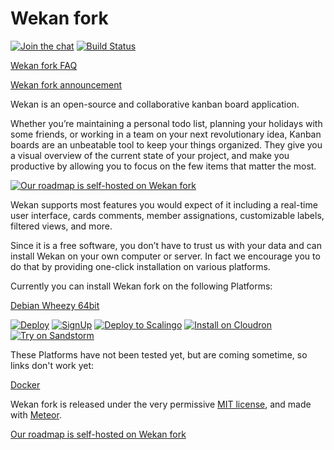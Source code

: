 # Wekan fork

[![Join the chat][rocket_badge]][rocket_chat]
[![Build Status][travis_badge]][travis_status]

[Wekan fork FAQ][fork_faq]

[Wekan fork announcement][fork_announcement]

Wekan is an open-source and collaborative kanban board application.

Whether you’re maintaining a personal todo list, planning your holidays with
some friends, or working in a team on your next revolutionary idea, Kanban
boards are an unbeatable tool to keep your things organized. They give you a
visual overview of the current state of your project, and make you productive by
allowing you to focus on the few items that matter the most.

[![Our roadmap is self-hosted on Wekan fork][screenshot]][roadmap]

Wekan supports most features you would expect of it including a real-time user
interface, cards comments, member assignations, customizable labels, filtered
views, and more.

Since it is a free software, you don’t have to trust us with your data and can
install Wekan on your own computer or server. In fact we encourage you to do
that by providing one-click installation on various platforms.

Currently you can install Wekan fork on the following Platforms:

[Debian Wheezy 64bit][debian_wheezy]

[![Deploy][heroku_button]][heroku_deploy]
[![SignUp][indiehosters_button]][indiehosters_saas]
[![Deploy to Scalingo][scalingo_button]][scalingo_deploy]
[![Install on Cloudron][cloudron_button]][cloudron_install]
[![Try on Sandstorm][sandstorm_button]][sandstorm_appdemo]

These Platforms have not been tested yet, but are coming sometime, so links
don't work yet:

[Docker][docker_image]

Wekan fork is released under the very permissive [MIT license](LICENSE), and made
with [Meteor](https://www.meteor.com).

[Our roadmap is self-hosted on Wekan fork][roadmap]

[fork_faq]: https://github.com/wefork/wekan/wiki/FAQ
[fork_announcement]: https://github.com/wekan/wekan/issues/640#issuecomment-255091832
[screenshot]: http://i.imgur.com/hjKZry7.png
[rocket_badge]: https://chat.indie.host/images/join-chat.svg
[rocket_chat]: https://chat.indie.host/channel/wekan
[roadmap]: https://wekan.indie.host/b/t2YaGmyXgNkppcFBq/wekan-fork-roadmap
[sandstorm_button]: https://img.shields.io/badge/try-Wekan%20on%20Sandstorm-783189.svg
[sandstorm_appdemo]: https://demo.sandstorm.io/appdemo/m86q05rdvj14yvn78ghaxynqz7u2svw6rnttptxx49g1785cdv1h
[docker_image]: https://hub.docker.com/r/...
[heroku_button]: https://www.herokucdn.com/deploy/button.png
[heroku_deploy]: https://heroku.com/deploy?template=https://github.com/wefork/wekan/tree/master
[indiehosters_button]: https://indie.host/signup.png
[indiehosters_saas]: https://indiehosters.net/shop/product/wekan-20
[scalingo_button]: https://cdn.scalingo.com/deploy/button.svg
[scalingo_deploy]: https://my.scalingo.com/deploy?source=https://github.com/wefork/wekan#master
[cloudron_button]: https://cloudron.io/img/button.svg
[cloudron_install]: https://cloudron.io/button.html?app=io.wekan.cloudronapp
[debian_wheezy]: https://github.com/soohwa/sps/blob/master/example/docs/1/wekan.md
[travis_badge]: https://travis-ci.org/wefork/wekan.svg?branch=devel
[travis_status]: https://travis-ci.org/wefork/wekan
